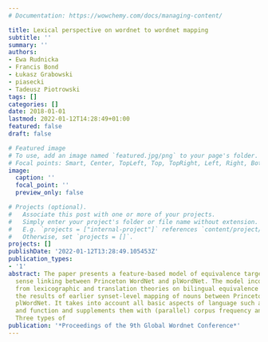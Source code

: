 ```yaml
---
# Documentation: https://wowchemy.com/docs/managing-content/

title: Lexical perspective on wordnet to wordnet mapping
subtitle: ''
summary: ''
authors:
- Ewa Rudnicka
- Francis Bond
- Łukasz Grabowski
- piasecki
- Tadeusz Piotrowski
tags: []
categories: []
date: 2018-01-01
lastmod: 2022-01-12T14:28:49+01:00
featured: false
draft: false

# Featured image
# To use, add an image named `featured.jpg/png` to your page's folder.
# Focal points: Smart, Center, TopLeft, Top, TopRight, Left, Right, BottomLeft, Bottom, BottomRight.
image:
  caption: ''
  focal_point: ''
  preview_only: false

# Projects (optional).
#   Associate this post with one or more of your projects.
#   Simply enter your project's folder or file name without extension.
#   E.g. `projects = ["internal-project"]` references `content/project/deep-learning/index.md`.
#   Otherwise, set `projects = []`.
projects: []
publishDate: '2022-01-12T13:28:49.105453Z'
publication_types:
- '1'
abstract: The paper presents a feature-based model of equivalence targeted at (manual)
  sense linking between Princeton WordNet and plWordNet. The model incorporates insights
  from lexicographic and translation theories on bilingual equivalence and draws on
  the results of earlier synset-level mapping of nouns between Princeton WordNet and
  plWordNet. It takes into account all basic aspects of language such as form, meaning
  and function and supplements them with (parallel) corpus frequency and translatability.
  Three types of
publication: '*Proceedings of the 9th Global Wordnet Conference*'
---
```

